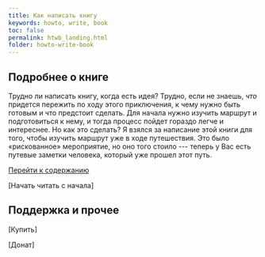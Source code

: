 ```yaml
---
title: Как написать книгу
keywords: howto, write, book
toc: false
permalink: htwb_landing.html
folder: howto-write-book
---
```


## Подробнее о книге

Трудно ли написать книгу, когда есть идея?  Трудно, если не знаешь,
*что* придется пережить по ходу этого приключения, к чему нужно быть
готовым и что предстоит сделать.  Для начала нужно изучить маршрут и
подготовиться к нему, и тогда процесс пойдет гораздо легче и
интереснее.  Но как это сделать?  Я взялся за написание этой книги для
того, чтобы изучить маршрут уже в ходе путешествия.  Это было
«рискованное» мероприятие, но оно того стоило --- теперь у Вас есть
путевые заметки человека, который уже прошел этот путь.

[Перейти к содержанию](/htwb_toc.html)

[Начать читать с начала]

## Поддержка и прочее

[Купить]

[Донат]
